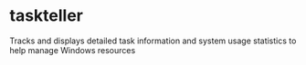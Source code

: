 # taskteller
 Tracks and displays detailed task information and system usage statistics to help manage Windows resources
